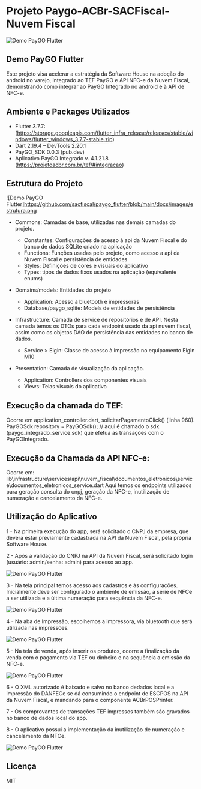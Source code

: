 # Projeto Paygo-ACBr-SACFiscal-Nuvem Fiscal

![Demo PayGO Flutter](https://github.com/sacfiscal/WebTEFMercadoPago/blob/main/img/logo.png)


## Demo PayGO Flutter

Este projeto visa acelerar a estratégia da Software House na adoção do android no varejo, integrado ao TEF PayGO e API NFC-e da Nuvem Fiscal, demonstrando como integrar ao PayGO Integrado no android e à API de NFC-e.

## Ambiente e Packages Utilizados

- Flutter 3.7.7: (https://storage.googleapis.com/flutter_infra_release/releases/stable/windows/flutter_windows_3.7.7-stable.zip)
- Dart 2.19.4 – DevTools 2.20.1
- PayGO_SDK 0.0.3 (pub.dev)
- Aplicativo PayGO Integrado v. 4.1.21.8 (https://projetoacbr.com.br/tef/#integracao)


## Estrutura do Projeto

![Demo PayGO Flutter]https://github.com/sacfiscal/paygo_flutter/blob/main/docs/images/estrutura.png

- Commons: Camadas de base, utilizadas nas demais camadas do projeto.
	- Constantes: Configurações de acesso à api da Nuvem Fiscal e do banco de dados SQLite criado na aplicação
	- Functions: Funções usadas pelo projeto, como acesso a api da Nuvem Fiscal e persistência de entidades
	- Styles: Definições de cores e visuais do aplicativo 
	- Types: tipos de dados fixos usados na aplicação (equivalente  enums)
-  Domains/models: Entidades do projeto
	- Application: Acesso à bluetooth e impressoras
	- Database/paygo_sqlite: Models de entidades de persistência

- Infrastructure: Camada de service de repositórios e de API. Nesta camada temos os DTOs para cada endpoint usado da api nuvem fiscal, assim como os objetos DAO de persistência das entidades no banco de dados.
	- Service > Elgin: Classe de acesso à impressão no equipamento Elgin M10
- Presentation: Camada de visualização da aplicação.
	- Application: Controllers dos componentes visuais
	- Views: Telas visuais do aplicativo




## Execução da chamada do TEF:

Ocorre em application_controller.dart, solicitarPagamentoClick() (linha 960). 
PayGOSdk repository = PayGOSdk(); // aqui é chamado o sdk (paygo_integrado_service.sdk) que efetua as transações com o PayGOIntegrado.



## Execução da Chamada da API NFC-e:

Ocorre em: lib\infrastructure\services\api\nuvem_fiscal\documentos_eletronicos\service\documentos_eletronicos_service.dart
Aqui temos os endpoints utilizados para geração consulta do cnpj, geração da NFC-e, inutilização de numeração e cancelamento da NFC-e.


## Utilização do Aplicativo

1 - Na primeira execução do app, será solicitado o CNPJ da empresa, que deverá estar previamente cadastrada na API da Nuvem Fiscal, pela própria Software House.

2 - Após a validação do CNPJ na API da Nuvem Fiscal, será solicitado login (usuário: admin/senha: admin) para acesso ao app.

![Demo PayGO Flutter](https://github.com/sacfiscal/paygo_flutter/blob/main/docs/images/login.png)

3 - Na tela principal temos acesso aos cadastros e às configurações. Inicialmente deve ser configurado o ambiente de emissão, a série de NFCe a ser utilizada e a última numeração para sequência da NFC-e.

![Demo PayGO Flutter](https://github.com/sacfiscal/paygo_flutter/blob/main/docs/images/login.png)

4 - Na aba de Impressão, escolhemos a impressora, via bluetooth que será utilizada nas impressões.

![Demo PayGO Flutter](https://github.com/sacfiscal/paygo_flutter/blob/main/docs/images/config.png)


5 - Na tela de venda, após inserir os produtos, ocorre a finalização da venda com o pagamento via TEF ou dinheiro e na sequência a emissão da NFC-e.

![Demo PayGO Flutter](https://github.com/sacfiscal/paygo_flutter/blob/main/docs/images/venda.png)

6 - O XML autorizado é baixado e salvo no banco dedados local e a impressão do DANFECe se dá consumindo o endpoint de ESCPOS na API da Nuvem Fiscal, e mandando para o componente ACBrPOSPrinter.

7 - Os comprovantes de transações TEF impressos também são gravados no banco de dados local do app.

8 - O aplicativo possui a implementação da inutilização de numeração e cancelamento da NFCe.

![Demo PayGO Flutter](https://github.com/sacfiscal/paygo_flutter/blob/main/docs/images/inutilizacao.png)


## Licença

MIT
